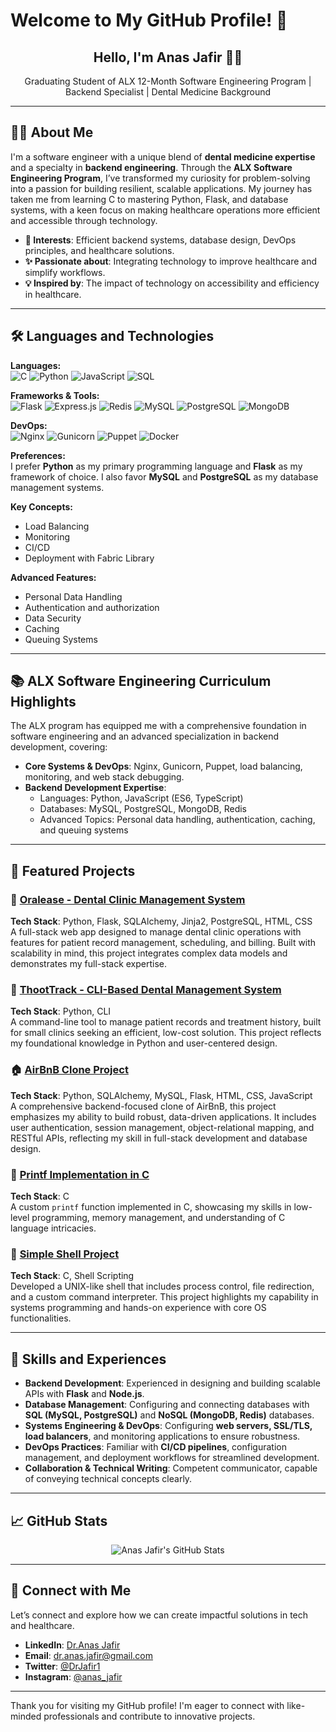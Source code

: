 # Welcome to My GitHub Profile! 👋


<h2 align="center">Hello, I'm Anas Jafir 👨‍💻</h2>
<p align="center">Graduating Student of ALX 12-Month Software Engineering Program | Backend Specialist | Dental Medicine Background</p>

---

## 🧑‍🎓 About Me

I'm a software engineer with a unique blend of **dental medicine expertise** and a specialty in **backend engineering**. Through the **ALX Software Engineering Program**, I’ve transformed my curiosity for problem-solving into a passion for building resilient, scalable applications. My journey has taken me from learning C to mastering Python, Flask, and database systems, with a keen focus on making healthcare operations more efficient and accessible through technology.

- **👀 Interests**: Efficient backend systems, database design, DevOps principles, and healthcare solutions.
- **✨ Passionate about**: Integrating technology to improve healthcare and simplify workflows.
- **💡 Inspired by**: The impact of technology on accessibility and efficiency in healthcare.

---

## 🛠 Languages and Technologies

**Languages:**  
![C](https://img.shields.io/badge/C-00599C?style=for-the-badge&logo=c&logoColor=white)
![Python](https://img.shields.io/badge/Python-3776AB?style=for-the-badge&logo=python&logoColor=white)
![JavaScript](https://img.shields.io/badge/JavaScript-F7DF1E?style=for-the-badge&logo=javascript&logoColor=black)
![SQL](https://img.shields.io/badge/SQL-4479A1?style=for-the-badge&logo=MySQL&logoColor=white)

**Frameworks & Tools:**  
![Flask](https://img.shields.io/badge/Flask-000000?style=for-the-badge&logo=flask&logoColor=white)
![Express.js](https://img.shields.io/badge/Express.js-000000?style=for-the-badge&logo=express&logoColor=white)
![Redis](https://img.shields.io/badge/Redis-DC382D?style=for-the-badge&logo=redis&logoColor=white)
![MySQL](https://img.shields.io/badge/MySQL-4479A1?style=for-the-badge&logo=mysql&logoColor=white)
![PostgreSQL](https://img.shields.io/badge/PostgreSQL-336791?style=for-the-badge&logo=postgresql&logoColor=white)
![MongoDB](https://img.shields.io/badge/MongoDB-47A248?style=for-the-badge&logo=mongodb&logoColor=white)

**DevOps:**  
![Nginx](https://img.shields.io/badge/Nginx-009639?style=for-the-badge&logo=nginx&logoColor=white)
![Gunicorn](https://img.shields.io/badge/Gunicorn-5B9B54?style=for-the-badge&logo=gunicorn&logoColor=white)
![Puppet](https://img.shields.io/badge/Puppet-FF8C1C?style=for-the-badge&logo=puppet&logoColor=white)
![Docker](https://img.shields.io/badge/Docker-2496ED?style=for-the-badge&logo=docker&logoColor=white)  

**Preferences:**  
I prefer **Python** as my primary programming language and **Flask** as my framework of choice. I also favor **MySQL** and **PostgreSQL** as my database management systems.

**Key Concepts:**  
- Load Balancing
- Monitoring
- CI/CD
- Deployment with Fabric Library

**Advanced Features:**  
- Personal Data Handling
- Authentication and authorization
- Data Security
- Caching
- Queuing Systems

---

## 📚 ALX Software Engineering Curriculum Highlights

The ALX program has equipped me with a comprehensive foundation in software engineering and an advanced specialization in backend development, covering:

- **Core Systems & DevOps**: Nginx, Gunicorn, Puppet, load balancing, monitoring, and web stack debugging.
- **Backend Development Expertise**:  
  - Languages: Python, JavaScript (ES6, TypeScript)
  - Databases: MySQL, PostgreSQL, MongoDB, Redis
  - Advanced Topics: Personal data handling, authentication, caching, and queuing systems

---

## 🌟 Featured Projects

### 🦷 [Oralease - Dental Clinic Management System](https://github.com/AnasJafir/Oralease)
**Tech Stack**: Python, Flask, SQLAlchemy, Jinja2, PostgreSQL, HTML, CSS  
A full-stack web app designed to manage dental clinic operations with features for patient record management, scheduling, and billing. Built with scalability in mind, this project integrates complex data models and demonstrates my full-stack expertise.

### 🦷 [ThootTrack - CLI-Based Dental Management System](https://github.com/AnasJafir/ThootTrack)
**Tech Stack**: Python, CLI  
A command-line tool to manage patient records and treatment history, built for small clinics seeking an efficient, low-cost solution. This project reflects my foundational knowledge in Python and user-centered design.

### 🏠 [AirBnB Clone Project](https://github.com/AnasJafir/AirBnB_clone_v4.git)
**Tech Stack**: Python, SQLAlchemy, MySQL, Flask, HTML, CSS, JavaScript  
A comprehensive backend-focused clone of AirBnB, this project emphasizes my ability to build robust, data-driven applications. It includes user authentication, session management, object-relational mapping, and RESTful APIs, reflecting my skill in full-stack development and database design.

### 🔧 [Printf Implementation in C](https://github.com/AnasJafir/printf.git)
**Tech Stack**: C  
A custom `printf` function implemented in C, showcasing my skills in low-level programming, memory management, and understanding of C language intricacies.

### 🔧 [Simple Shell Project](https://github.com/AnasJafir/simple_shell.git)
**Tech Stack**: C, Shell Scripting  
Developed a UNIX-like shell that includes process control, file redirection, and a custom command interpreter. This project highlights my capability in systems programming and hands-on experience with core OS functionalities.


---

## 🎯 Skills and Experiences

- **Backend Development**: Experienced in designing and building scalable APIs with **Flask** and **Node.js**.
- **Database Management**: Configuring and connecting databases with **SQL (MySQL, PostgreSQL)** and **NoSQL (MongoDB, Redis)** databases.
- **Systems Engineering & DevOps**: Configuring **web servers, SSL/TLS, load balancers**, and monitoring applications to ensure robustness.
- **DevOps Practices**: Familiar with **CI/CD pipelines**, configuration management, and deployment workflows for streamlined development.
- **Collaboration & Technical Writing**: Competent communicator, capable of conveying technical concepts clearly.

---

## 📈 GitHub Stats

<p align="center">
  <img src="https://github-readme-stats.vercel.app/api?username=AnasJafir&show_icons=true&theme=radical" alt="Anas Jafir's GitHub Stats" />
</p>

---

## 🔗 Connect with Me

Let’s connect and explore how we can create impactful solutions in tech and healthcare.

- **LinkedIn**: [Dr.Anas Jafir](https://www.linkedin.com/in/anasjafir/)
- **Email**: dr.anas.jafir@gmail.com
- **Twitter**: [@DrJafir1](https://x.com/DrJafir1)
- **Instagram**: [@anas_jafir](https://www.instagram.com/anas_jafir/)

---

Thank you for visiting my GitHub profile! I'm eager to connect with like-minded professionals and contribute to innovative projects.
